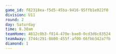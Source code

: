 ```yaml
---
game_id: f82318ea-f5d5-45ba-9416-95ffb1e022f0
division: U11
round: 2
day: Saturday
time: 8.30am
teamHome: 4812c0b3-f814-470e-bae8-0cd3d6c83524
teamAway: 3744c291-8b00-455f-af00-66fbb342a7fb
diamond: 1
---
```

